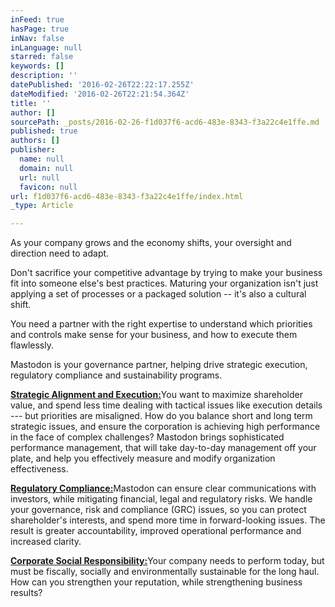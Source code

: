 ```yaml
---
inFeed: true
hasPage: true
inNav: false
inLanguage: null
starred: false
keywords: []
description: ''
datePublished: '2016-02-26T22:22:17.255Z'
dateModified: '2016-02-26T22:21:54.364Z'
title: ''
author: []
sourcePath: _posts/2016-02-26-f1d037f6-acd6-483e-8343-f3a22c4e1ffe.md
published: true
authors: []
publisher:
  name: null
  domain: null
  url: null
  favicon: null
url: f1d037f6-acd6-483e-8343-f3a22c4e1ffe/index.html
_type: Article

---
```

As your company grows and the economy shifts, your oversight and direction need to adapt.

Don't sacrifice your competitive advantage by trying to make your business fit into someone else's best practices. Maturing your organization isn't just applying a set of processes or a packaged solution -- it's also a cultural shift.

You need a partner with the right expertise to understand which priorities and controls make sense for your business, and how to execute them flawlessly.

Mastodon is your governance partner, helping drive strategic execution, regulatory compliance and sustainability programs.

[**Strategic Alignment and Execution:**][0]You want to maximize shareholder value, and spend less time dealing with tactical issues like execution details --- but priorities are misaligned. How do you balance short and long term strategic issues, and ensure the corporation is achieving high performance in the face of complex challenges? Mastodon brings sophisticated performance management, that will take day-to-day management off your plate, and help you effectively measure and modify organization effectiveness.

[**Regulatory Compliance:**][1]Mastodon can ensure clear communications with investors, while mitigating financial, legal and regulatory risks. We handle your governance, risk and compliance (GRC) issues, so you can protect shareholder's interests, and spend more time in forward-looking issues. The result is greater accountability, improved operational performance and increased clarity.

[**Corporate Social Responsibility:**][2]Your company needs to perform today, but must be fiscally, socially and environmentally sustainable for the long haul. How can you strengthen your reputation, while strengthening business results?

[0]: http://mastodonconsulting.com/services_strategy.html
[1]: http://mastodonconsulting.com/services_compliance.html
[2]: http://mastodonconsulting.com/services_csr.html